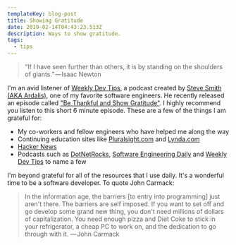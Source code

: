```yaml
---
templateKey: blog-post
title: Showing Gratitude
date: 2019-02-14T04:43:23.513Z
description: Ways to show gratitude.
tags:
  - tips
---
```

> “If I have seen further than others, it is by standing on the shoulders of giants.” — Isaac Newton

I'm an avid listener of [Weekly Dev Tips](http://www.weeklydevtips.com), a podcast created by [Steve Smith (AKA Ardalis)](http://ardalis.com), one of my favorite software engineers. He recently released an episode called ["Be Thankful and Show Gratitude"](http://www.weeklydevtips.com/013). I highly recommend you listen to this short 6 minute episode. These are a few of the things I am grateful for:

* My co-workers and fellow engineers who have helped me along the way
* Continuing education sites like [Pluralsight.com](http://www.pluralsight.com) and [Lynda.com](http://www.lynda.com)
* [Hacker News](https://news.ycombinator.com/)
* Podcasts such as [DotNetRocks](http://www.dotnetrocks.com), [Software Engineering Daily](http://www.softwareengineeringdaily.com) and [Weekly Dev Tips](http://www.weeklydevtips.com) to name a few

I'm beyond grateful for all of the resources that I use daily. It's a wonderful time to be a software developer. To quote John Carmack:

> In the information age, the barriers [to entry into programming] just aren't there. The barriers are self imposed. If you want to set off and go develop some grand new thing, you don't need millions of dollars of capitalization. You need enough pizza and Diet Coke to stick in your refrigerator, a cheap PC to work on, and the dedication to go through with it. — John Carmack
